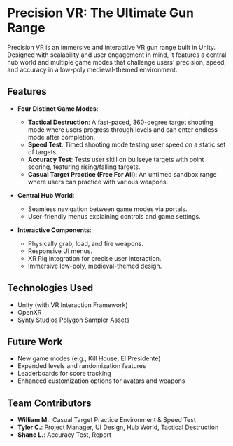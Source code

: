 # Precision VR: The Ultimate Gun Range

Precision VR is an immersive and interactive VR gun range built in Unity. Designed with scalability and user engagement in mind, it features a central hub world and multiple game modes that challenge users' precision, speed, and accuracy in a low-poly medieval-themed environment.

## Features

- **Four Distinct Game Modes**:
  - **Tactical Destruction**: A fast-paced, 360-degree target shooting mode where users progress through levels and can enter endless mode after completion.
  - **Speed Test**: Timed shooting mode testing user speed on a static set of targets.
  - **Accuracy Test**: Tests user skill on bullseye targets with point scoring, featuring rising/falling targets.
  - **Casual Target Practice (Free For All)**: An untimed sandbox range where users can practice with various weapons.

- **Central Hub World**:
  - Seamless navigation between game modes via portals.
  - User-friendly menus explaining controls and game settings.

- **Interactive Components**:
  - Physically grab, load, and fire weapons.
  - Responsive UI menus.
  - XR Rig integration for precise user interaction.
  - Immersive low-poly, medieval-themed design.

## Technologies Used

- Unity (with VR Interaction Framework)
- OpenXR
- Synty Studios Polygon Sampler Assets

## Future Work

- New game modes (e.g., Kill House, El Presidente)
- Expanded levels and randomization features
- Leaderboards for score tracking
- Enhanced customization options for avatars and weapons

## Team Contributors

- **William M.**: Casual Target Practice Environment & Speed Test
- **Tyler C.**: Project Manager, UI Design, Hub World, Tactical Destruction
- **Shane L.**: Accuracy Test, Report
